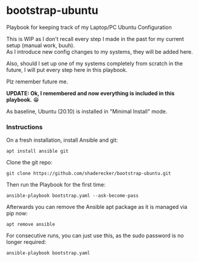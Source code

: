 # bootstrap-ubuntu
Playbook for keeping track of my Laptop/PC Ubuntu Configuration

This is WIP as I don't recall every step I made in the past for my current setup (manual work, buuh).  
As I introduce new config changes to my systems, they will be added here.

Also, should I set up one of my systems completely from scratch in the future, I will put every step here in this playbook.

Plz remember future me.

**UPDATE: Ok, I remembered and now everything is included in this playbook.** :grin:

As baseline, Ubuntu (20.10) is installed in "Minimal Install" mode.


### Instructions
On a fresh installation, install Ansible and git:
```
apt install ansible git
```

Clone the git repo:
```
git clone https://github.com/shaderecker/bootstrap-ubuntu.git
```

Then run the Playbook for the first time:
```
ansible-playbook bootstrap.yaml --ask-become-pass
```

Afterwards you can remove the Ansible apt package as it is managed via pip now:
```
apt remove ansible
```

For consecutive runs, you can just use this, as the sudo password is no longer required:
```
ansible-playbook bootstrap.yaml
```
